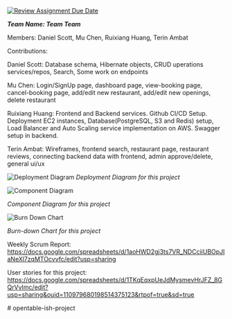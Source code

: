 [![Review Assignment Due Date](https://classroom.github.com/assets/deadline-readme-button-22041afd0340ce965d47ae6ef1cefeee28c7c493a6346c4f15d667ab976d596c.svg)](https://classroom.github.com/a/5Qp4_Wqy)

***Team Name: Team Team***

Members: Daniel Scott, Mu Chen, Ruixiang Huang, Terin Ambat

Contributions: 

Daniel Scott: Database schema, Hibernate objects, CRUD uperations services/repos, Search, Some work on endpoints

Mu Chen: Login/SignUp page, dashboard page, view-booking page, cancel-booking page, add/edit new restaurant, add/edit new openings, delete restaurant

Ruixiang Huang: Frontend and Backend services. Github CI/CD Setup. Deployment EC2 instances, Database(PostgreSQL, S3 and Redis) setup, Load Balancer and Auto Scaling service implementation on AWS. Swagger setup in backend.

Terin Ambat: Wireframes, frontend search, restaurant page, restaurant reviews, connecting backend data with frontend, admin approve/delete, general ui/ux 



![Deployment Diagram](https://github.com/user-attachments/assets/0f33a2a7-d28d-4536-b305-914410d73d50)
*Deployment Diagram for this project*

![Component Diagram](https://github.com/user-attachments/assets/0cc05b25-10eb-4dd8-9e79-f28ac13555c1)

*Component Diagram for this project*

![Burn Down Chart](https://github.com/user-attachments/assets/d62c24c0-951c-495e-abe7-8e0479c0ca53)

*Burn-down Chart for this project*

Weekly Scrum Report: https://docs.google.com/spreadsheets/d/1aoHWD2gj3ts7VR_NDCciiUBOpJIaNeXl7zqMTOcvvfc/edit?usp=sharing

User stories for this project: https://docs.google.com/spreadsheets/d/1TKqEqxpUeJdMysmevHrJFZ_8GQrVvImc/edit?usp=sharing&ouid=110979680198514375123&rtpof=true&sd=true


#   o p e n t a b l e - i s h - p r o j e c t  
 